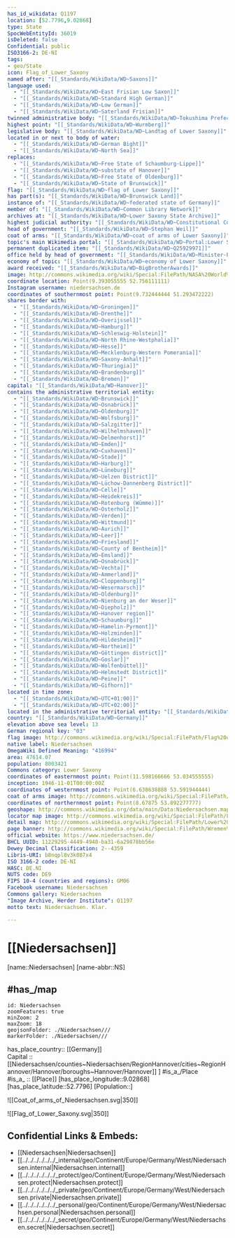 ```yaml
---
has_id_wikidata: Q1197
location: [52.7796,9.02868] 
type: State
SpocWebEntityId: 36019
isDeleted: false
Confidential: public
ISO3166-2: DE-NI
tags:
- geo/State
icon: Flag_of_Lower_Saxony
named after: "[[_Standards/WikiData/WD~Saxons]]"
language used:
  - "[[_Standards/WikiData/WD~East Frisian Low Saxon]]"
  - "[[_Standards/WikiData/WD~Standard High German]]"
  - "[[_Standards/WikiData/WD~Low German]]"
  - "[[_Standards/WikiData/WD~Saterland Frisian]]"
twinned administrative body: "[[_Standards/WikiData/WD~Tokushima Prefecture]]"
highest point: "[[_Standards/WikiData/WD~Wurmberg]]"
legislative body: "[[_Standards/WikiData/WD~Landtag of Lower Saxony]]"
located in or next to body of water:
  - "[[_Standards/WikiData/WD~German Bight]]"
  - "[[_Standards/WikiData/WD~North Sea]]"
replaces:
  - "[[_Standards/WikiData/WD~Free State of Schaumburg-Lippe]]"
  - "[[_Standards/WikiData/WD~substate of Hanover]]"
  - "[[_Standards/WikiData/WD~Free State of Oldenburg]]"
  - "[[_Standards/WikiData/WD~State of Brunswick]]"
flag: "[[_Standards/WikiData/WD~flag of Lower Saxony]]"
has part(s): "[[_Standards/WikiData/WD~Brunswick Land]]"
instance of: "[[_Standards/WikiData/WD~federated state of Germany]]"
member of: "[[_Standards/WikiData/WD~Common Library Network]]"
archives at: "[[_Standards/WikiData/WD~Lower Saxony State Archive]]"
highest judicial authority: "[[_Standards/WikiData/WD~Constitutional Court of Lower Saxony]]"
head of government: "[[_Standards/WikiData/WD~Stephan Weil]]"
coat of arms: "[[_Standards/WikiData/WD~coat of arms of Lower Saxony]]"
topic's main Wikimedia portal: "[[_Standards/WikiData/WD~Portal:Lower Saxony]]"
permanent duplicated item: "[[_Standards/WikiData/WD~Q25929971]]"
office held by head of government: "[[_Standards/WikiData/WD~Minister-President of Lower Saxony]]"
economy of topic: "[[_Standards/WikiData/WD~economy of Lower Saxony]]"
award received: "[[_Standards/WikiData/WD~BigBrotherAwards]]"
image: http://commons.wikimedia.org/wiki/Special:FilePath/NASA%20World%20Wind%20-%20Ostfriesland.png
coordinate location: Point(9.393055555 52.756111111)
Instagram username: niedersachsen.de
coordinates of southernmost point: Point(9.732444444 51.293472222)
shares border with:
  - "[[_Standards/WikiData/WD~Groningen]]"
  - "[[_Standards/WikiData/WD~Drenthe]]"
  - "[[_Standards/WikiData/WD~Overijssel]]"
  - "[[_Standards/WikiData/WD~Hamburg]]"
  - "[[_Standards/WikiData/WD~Schleswig-Holstein]]"
  - "[[_Standards/WikiData/WD~North Rhine-Westphalia]]"
  - "[[_Standards/WikiData/WD~Hesse]]"
  - "[[_Standards/WikiData/WD~Mecklenburg-Western Pomerania]]"
  - "[[_Standards/WikiData/WD~Saxony-Anhalt]]"
  - "[[_Standards/WikiData/WD~Thuringia]]"
  - "[[_Standards/WikiData/WD~Brandenburg]]"
  - "[[_Standards/WikiData/WD~Bremen]]"
capital: "[[_Standards/WikiData/WD~Hanover]]"
contains the administrative territorial entity:
  - "[[_Standards/WikiData/WD~Brunswick]]"
  - "[[_Standards/WikiData/WD~Osnabrück]]"
  - "[[_Standards/WikiData/WD~Oldenburg]]"
  - "[[_Standards/WikiData/WD~Wolfsburg]]"
  - "[[_Standards/WikiData/WD~Salzgitter]]"
  - "[[_Standards/WikiData/WD~Wilhelmshaven]]"
  - "[[_Standards/WikiData/WD~Delmenhorst]]"
  - "[[_Standards/WikiData/WD~Emden]]"
  - "[[_Standards/WikiData/WD~Cuxhaven]]"
  - "[[_Standards/WikiData/WD~Stade]]"
  - "[[_Standards/WikiData/WD~Harburg]]"
  - "[[_Standards/WikiData/WD~Lüneburg]]"
  - "[[_Standards/WikiData/WD~Uelzen District]]"
  - "[[_Standards/WikiData/WD~Lüchow-Dannenberg District]]"
  - "[[_Standards/WikiData/WD~Celle]]"
  - "[[_Standards/WikiData/WD~Heidekreis]]"
  - "[[_Standards/WikiData/WD~Rotenburg (Wümme)]]"
  - "[[_Standards/WikiData/WD~Osterholz]]"
  - "[[_Standards/WikiData/WD~Verden]]"
  - "[[_Standards/WikiData/WD~Wittmund]]"
  - "[[_Standards/WikiData/WD~Aurich]]"
  - "[[_Standards/WikiData/WD~Leer]]"
  - "[[_Standards/WikiData/WD~Friesland]]"
  - "[[_Standards/WikiData/WD~County of Bentheim]]"
  - "[[_Standards/WikiData/WD~Emsland]]"
  - "[[_Standards/WikiData/WD~Osnabrück]]"
  - "[[_Standards/WikiData/WD~Vechta]]"
  - "[[_Standards/WikiData/WD~Ammerland]]"
  - "[[_Standards/WikiData/WD~Cloppenburg]]"
  - "[[_Standards/WikiData/WD~Wesermarsch]]"
  - "[[_Standards/WikiData/WD~Oldenburg]]"
  - "[[_Standards/WikiData/WD~Nienburg an der Weser]]"
  - "[[_Standards/WikiData/WD~Diepholz]]"
  - "[[_Standards/WikiData/WD~Hanover region]]"
  - "[[_Standards/WikiData/WD~Schaumburg]]"
  - "[[_Standards/WikiData/WD~Hamelin-Pyrmont]]"
  - "[[_Standards/WikiData/WD~Holzminden]]"
  - "[[_Standards/WikiData/WD~Hildesheim]]"
  - "[[_Standards/WikiData/WD~Northeim]]"
  - "[[_Standards/WikiData/WD~Göttingen district]]"
  - "[[_Standards/WikiData/WD~Goslar]]"
  - "[[_Standards/WikiData/WD~Wolfenbüttel]]"
  - "[[_Standards/WikiData/WD~Helmstedt District]]"
  - "[[_Standards/WikiData/WD~Peine]]"
  - "[[_Standards/WikiData/WD~Gifhorn]]"
located in time zone:
  - "[[_Standards/WikiData/WD~UTC+01:00]]"
  - "[[_Standards/WikiData/WD~UTC+02:00]]"
located in the administrative territorial entity: "[[_Standards/WikiData/WD~Germany]]"
country: "[[_Standards/WikiData/WD~Germany]]"
elevation above sea level: 13
German regional key: "03"
flag image: http://commons.wikimedia.org/wiki/Special:FilePath/Flag%20of%20Lower%20Saxony.svg
native label: Niedersachsen
OmegaWiki Defined Meaning: "416994"
area: 47614.07
population: 8003421
Commons category: Lower Saxony
coordinates of easternmost point: Point(11.598166666 53.034555555)
inception: 1946-11-01T00:00:00Z
coordinates of westernmost point: Point(6.638638888 53.591944444)
coat of arms image: http://commons.wikimedia.org/wiki/Special:FilePath/Coat%20of%20arms%20of%20Lower%20Saxony.svg
coordinates of northernmost point: Point(8.67875 53.892277777)
geoshape: http://commons.wikimedia.org/data/main/Data:Niedersachsen.map
locator map image: http://commons.wikimedia.org/wiki/Special:FilePath/Locator%20map%20Lower-Saxony%20in%20Germany.svg
detail map: http://commons.wikimedia.org/wiki/Special:FilePath/Lower%20Saxony%2C%20administrative%20divisions%20-%20de%20-%20colored.svg
page banner: http://commons.wikimedia.org/wiki/Special:FilePath/Wremen%20banner.jpg
official website: https://www.niedersachsen.de/
BHCL UUID: 11229295-4449-4948-ba31-6a29878bb56e
Dewey Decimal Classification: 2--4359
Libris-URI: b8nqpl8v3k887x4
ISO 3166-2 code: DE-NI
HASC: DE.NI
NUTS code: DE9
FIPS 10-4 (countries and regions): GM06
Facebook username: Niedersachsen
Commons gallery: Niedersachsen
"Image Archive, Herder Institute": Q1197
motto text: Niedersachsen. Klar.

---
```


# [[Niedersachsen]] 

[name::Niedersachsen] 
[name-abbr::NS] 

## #has_/map 

```leaflet
id: Niedersachsen
zoomFeatures: true 
minZoom: 2 
maxZoom: 18
geojsonFolder: ./Niedersachsen///
markerFolder: ./Niedersachsen///
```

has_place_country:: [[Germany]]  
Capital ::  [[Niedersachsen/counties~Niedersachsen/RegionHannover/cities~RegionHannover/Hannover/boroughs~Hannover/Hannover]] ] 
#is_a_/Place  
#is_a_ :: [[Place]] 
[has_place_longitude::9.02868] 
[has_place_latitude::52.7796] 
[Population::] 


![[Coat_of_arms_of_Niedersachsen.svg|350]] 

![[Flag_of_Lower_Saxony.svg|350]] 



## Confidential Links & Embeds: 
- [[Niedersachsen|Niedersachsen]] 
- [[../../../../../../_internal/geo/Continent/Europe/Germany/West/Niedersachsen.internal|Niedersachsen.internal]] 
- [[../../../../../../_protect/geo/Continent/Europe/Germany/West/Niedersachsen.protect|Niedersachsen.protect]] 
- [[../../../../../../_private/geo/Continent/Europe/Germany/West/Niedersachsen.private|Niedersachsen.private]] 
- [[../../../../../../_personal/geo/Continent/Europe/Germany/West/Niedersachsen.personal|Niedersachsen.personal]] 
- [[../../../../../../_secret/geo/Continent/Europe/Germany/West/Niedersachsen.secret|Niedersachsen.secret]] 
